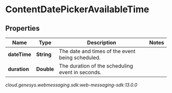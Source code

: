 # ContentDatePickerAvailableTime


## Properties

| Name | Type | Description | Notes |
| ------------ | ------------- | ------------- | ------------- |
| **dateTime** | **String** | The date and times of the event being scheduled. |  |
| **duration** | **Double** | The duration of the scheduling event in seconds. |  |




_cloud.genesys.webmessaging.sdk:web-messaging-sdk:13.0.0_
